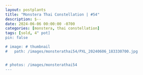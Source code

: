 ```yaml
---
layout: postplants
title: "Monstera Thai Constellation | #54"
description: $--
date: 2024-06-06 00:00:00 -0700
categories: [monstera, thai constellation]
tags: [sold, 4" pot]
pin: false

# image: # thumbnail
#   path: /images/monsterathai54/PXL_20240606_183330700.jpg


# photos: /images/monsterathai54
---
```

